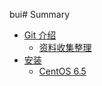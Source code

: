 bui# Summary

* [Git 介绍](introduction/index.md)
    * [资料收集整理](introduction/information.md)
* [安装](installation/index.md)
	* [CentOS 6.5](installation/centos65.md)